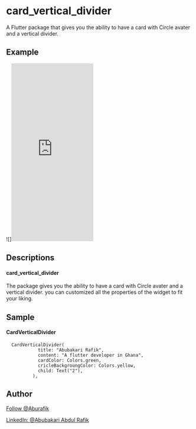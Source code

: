 # card_vertical_divider

A Flutter package that gives you the ability to have a card with Circle avater and a vertical divider.

## Example

![]<iframe src="https://giphy.com/embed/WzMV4L0r1iCXjlj6o9" width="222" height="480" frameBorder="0" class="giphy-embed" allowFullScreen></iframe>

## Descriptions

#### card_vertical_divider
The package gives you the ability to have a card with Circle avater and a vertical divider. you can customized all the properties of the widget to fit your liking.

## Sample

#### CardVerticalDivider

```
  CardVerticalDivider(
            title: "Abubakari Rafik",
            content: "A flutter developer in Ghana",
            cardColor: Colors.green,
            cricleBackgroungColor: Colors.yellow,
            child: Text("2"),
          ),
```


## Author

<a class="github-button" href="https://github.com/Aburafik" aria-label="Follow @Aburafik on GitHub">Follow @Aburafik</a>

<a class="github-button" href="https://www.linkedin.com/in/abubakari-abdul-rafik" aria-label="LinkedIn: Abubakari Abdul rafik">LinkedIn: @Abubakari Abdul Rafik</a>
